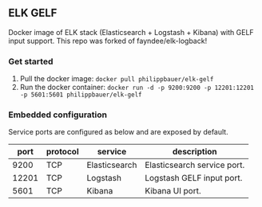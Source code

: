 ## ELK GELF

Docker image of ELK stack (Elasticsearch + Logstash + Kibana) with GELF input support.
This repo was forked of fayndee/elk-logback!

### Get started

1. Pull the docker image: `docker pull philippbauer/elk-gelf`
2. Run the docker container: `docker run -d -p 9200:9200 -p 12201:12201 -p 5601:5601 philippbauer/elk-gelf`

### Embedded configuration

Service ports are configured as below and are exposed by default.

port | protocol | service       | description                  
---- | -------- | ------------- | ---------------------------
9200 | TCP      | Elasticsearch | Elasticsearch service port.  
12201| TCP      | Logstash      | Logstash GELF input port.     
5601 | TCP      | Kibana        | Kibana UI port.              


